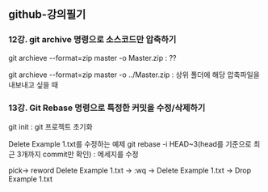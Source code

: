 ## github-강의필기

### 12강. git archive 명령으로 소스코드만 압축하기
git archieve --format=zip master -o Master.zip : ??

git archieve --format=zip master -o ../Master.zip : 상위 폴더에 해당 압축파일을 내보내고 싶을 때

### 13강. Git Rebase 명령으로 특정한 커밋을 수정/삭제하기
git init : git 프로젝트 초기화

Delete Example 1.txt를 수정하는 예제
git rebase -i HEAD~3(head를 기준으로 최근 3개까지 commit만 확인) : 메세지를 수정 

pick-> reword Delete Example 1.txt -> :wq -> Delete Example 1.txt -> Drop Example 1.txt
